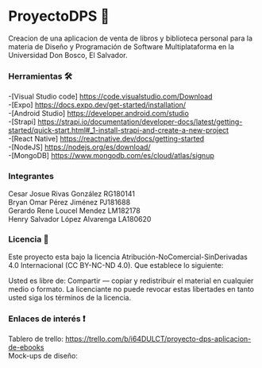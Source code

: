 # ProyectoDPS 📕
Creacion de una aplicacion de venta de libros y biblioteca personal para la materia de Diseño y Programación de Software Multiplataforma en la Universidad Don Bosco, El Salvador.

### Herramientas 🛠️
-[Visual Studio code] https://code.visualstudio.com/Download  
-[Expo] https://docs.expo.dev/get-started/installation/  
-[Android Studio] https://developer.android.com/studio  
-[Strapi] https://strapi.io/documentation/developer-docs/latest/getting-started/quick-start.html#_1-install-strapi-and-create-a-new-project  
-[React Native] https://reactnative.dev/docs/getting-started  
-[NodeJS] https://nodejs.org/es/download/  
-[MongoDB] https://www.mongodb.com/es/cloud/atlas/signup  

### Integrantes
Cesar Josue Rivas González RG180141  
Bryan Omar Pérez Jiménez PJ181688  
Gerardo Rene Loucel Mendez LM182178  
Henry Salvador López Alvarenga LA180620  


### Licencia 📑

Este proyecto esta bajo la licencia Atribución-NoComercial-SinDerivadas 4.0 Internacional (CC BY-NC-ND 4.0). Que establece lo siguiente:

Usted es libre de: Compartir — copiar y redistribuir el material en cualquier medio o formato. La licenciante no puede revocar estas libertades en tanto usted siga los términos de la licencia.

### Enlaces de interés ❗
Tablero de trello: https://trello.com/b/i64DULCT/proyecto-dps-aplicacion-de-ebooks  
Mock-ups de diseño: 
